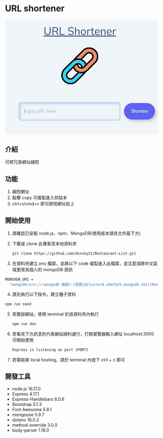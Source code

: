 # URL shortener

![URL shortener](img/screen_shot.JPG)

## 介紹

可將冗長網址縮短

## 功能

1. 縮短網址
2. 點擊 copy 可複製進入剪貼本
3. ctrl+v/cmd+v 即可將短網址貼上

## 開始使用

1. 請確認已安裝 node.js、npm、MongoDB(使用版本請見文件最下方)
2. 下載或 clone 此專案至本地資料夾

   ```bash
   git clone https://github.com/dinsky21/Restaurant-List.git
   ```

3. 在資料夾建立.env 檔案，並將以下 code 複製進入此檔案，並注意須將中文區域更改為個人的 mongoDB 資訊

```bash
MONGODB_URI =
  "mongodb+srv://(mongodb 帳號):(密碼)@cluster0.w9mfqtb.mongodb.net/(MongoDB資料庫名稱)?retryWrites=true&w=majority"
```

4. 請先執行以下指令，建立種子資料

```bash
npm run seed
```

5. 若要啟網站，使用 terminal 於該資料夾內執行

   ```bash
   npm run dev
   ```

6. 若看見下方訊息則代表網站順利運行，打開瀏覽器輸入網址 localhost:3000 可開始使用

   ```bash
   Express is listening on port (PORT)
   ```

7. 若需結束 local hosting，請於 terminal 內按下 ctrl + c 即可

## 開發工具

- node.js 16.17.0
- Express 4.17.1
- Express-Handlebars 6.0.6
- Bootstrap 5.1.3
- Font Awesome 5.8.1
- mongoose 5.9.7
- dotenv 16.0.2
- method-override 3.0.0
- body-parser 1.19.0
